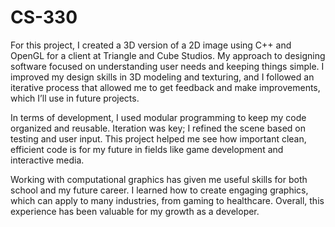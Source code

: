 # CS-330

For this project, I created a 3D version of a 2D image using C++ and OpenGL for a client at Triangle and Cube Studios. My approach to designing software focused on understanding user needs and keeping things simple. I improved my design skills in 3D modeling and texturing, and I followed an iterative process that allowed me to get feedback and make improvements, which I’ll use in future projects.

In terms of development, I used modular programming to keep my code organized and reusable. Iteration was key; I refined the scene based on testing and user input. This project helped me see how important clean, efficient code is for my future in fields like game development and interactive media.

Working with computational graphics has given me useful skills for both school and my future career. I learned how to create engaging graphics, which can apply to many industries, from gaming to healthcare. Overall, this experience has been valuable for my growth as a developer.

